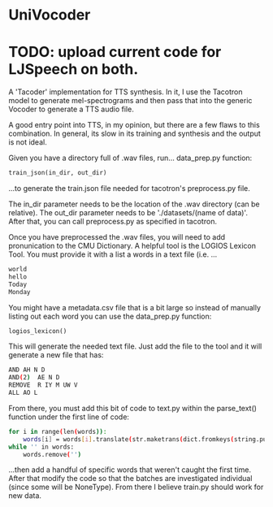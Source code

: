 # UniVocoder

# TODO: upload current code for LJSpeech on both.

A 'Tacoder' implementation for TTS synthesis. In it, I use the Tacotron model to generate mel-spectrograms and then pass that into the generic Vocoder to generate a TTS audio file.

A good entry point into TTS, in my opinion, but there are a few flaws to this combination. In general, its slow  in its training and synthesis and the output is not ideal.

Given you have a directory full of .wav files, run... data_prep.py function:
```python
train_json(in_dir, out_dir) 
```
...to generate the train.json file needed for tacotron's preprocess.py file. 

The in_dir parameter needs to be the location of the .wav directory (can be relative). The out_dir parameter needs to be './datasets/(name of data)'. After that, you can call preprocess.py as specified in tacotron.

Once you have preprocessed the .wav files, you will need to add pronunication to the CMU Dictionary. A helpful tool is the LOGIOS Lexicon Tool. You must provide it with a list a words in a text file (i.e. ...
```bash
world
hello
Today
Monday
```
You might have a metadata.csv file that is a bit large so instead of manually listing out each word you can use the data_prep.py function:
```python
logios_lexicon()
```
This will generate the needed text file. Just add the file to the tool and it will generate a new file that has:

```bash
AND	AH N D
AND(2)	AE N D
REMOVE	R IY M UW V
ALL	AO L
```

From there, you must add this bit of code to text.py within the parse_text() function under the first line of code:
```bash
for i in range(len(words)):
    words[i] = words[i].translate(str.maketrans(dict.fromkeys(string.punctuation)))
while '' in words:
    words.remove('')
```

...then add a handful of specific words that weren't caught the first time. After that modify the code so that the batches are investigated individual (since some will be NoneType). From there I believe train.py should work for new data.
